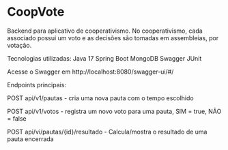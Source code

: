 # CoopVote
Backend para aplicativo de cooperativismo. No cooperativismo, cada associado possui um voto e as decisões são tomadas em assembleias, por votação.

Tecnologias utilizadas:
Java 17
Spring Boot
MongoDB
Swagger
JUnit 

Acesse o Swagger em http://localhost:8080/swagger-ui/#/

Endpoints principais:

POST api/v1/pautas - cria uma nova pauta com o tempo escolhido

POST api/v1/votos - registra um novo voto para uma pauta, SIM = true, NÃO = false

POST api/vi/pautas/{id}/resultado - Calcula/mostra o resultado de uma pauta encerrada
